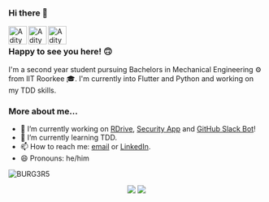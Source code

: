 ### Hi there 👋

<a href="https://github.com/BURG3R5">
  <img align="left" alt="Aditya's GitHub" width="36px" src="https://img.icons8.com/material/50/6a9fb5/source-code.png" />
</a>
<a href="https://www.linkedin.com/in/aditya-rajput-2072/">
  <img align="left" alt="Aditya's Linkedin" width="36px" src="https://img.icons8.com/material/50/6a9fb5/linkedin.png" />
</a>
<a href="mailto:adiraj20072002@gmail.com">
  <img align="left" alt="Aditya's email" width="36px" src="https://img.icons8.com/material/50/6a9fb5/gmail.png" />
</a>

<br />

### Happy to see you here! 🙃

I'm a second year student pursuing Bachelors in Mechanical Engineering ⚙ from IIT Roorkee 🎓. I'm currently into Flutter and Python and working on my TDD skills.

### More about me...

- 🔭 I’m currently working on [RDrive](https://github.com/mdg-iitr/rdrive-flutter), [Security App](https://github.com/mdg-iitr/security-app-flutter) and [GitHub Slack Bot](https://github.com/mdg-iitr/github-slack-bot)!
- 🌱 I’m currently learning TDD.
- 📫 How to reach me: [email](mailto:adiraj20072002@gmail.com) or [LinkedIn](https://www.linkedin.com/in/aditya-rajput-2072/).
- 😄 Pronouns: he/him

<p align="left"> <img src="https://komarev.com/ghpvc/?username=BURG3R5" alt="BURG3R5" /> </p>
<p align = "center">
  <img src = "https://github-readme-stats.vercel.app/api?username=BURG3R5&show_icons=true&theme=tokyonight&line_height=27">
  <img src = "https://github-readme-stats.vercel.app/api/top-langs/?username=BURG3R5&hide=css,html&theme=tokyonight&line_height=27">
</p>
